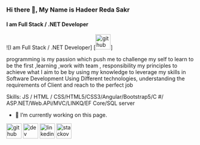 ### Hi there 👋, My Name is Hadeer Reda Sakr
#### I am Full Stack / .NET Developer
![I am Full Stack / .NET Developer]
[<img src='https://camo.githubusercontent.com/62da68eb62b1e5f175f7d1f0191dd89a653d7908feb22d37d4a0ab07365d6791/68747470733a2f2f6d656469612e67697068792e636f6d2f6d656469612f4d3967624264396e6244724f5475314d71782f67697068792e676966' alt='github' height='40'>]

programming is my passion which push me to challenge my self to learn to be the first ,learning ,work with team , responsibility my principles to achieve what I aim to be by using my knowledge to leverage my skills in Software Development Using Different technologies, understanding the requirements of Client and reach to the perfect job 

Skills:  JS / HTML / CSS/HTML5/CSS3/Angular/Bootstrap5/C #/ ASP.NET/Web.APi/MVC/LINKQ/EF Core/SQL server

- 🔭 I’m currently working on this page. 


[<img src='https://cdn.jsdelivr.net/npm/simple-icons@3.0.1/icons/github.svg' alt='github' height='40'>](https://github.com/Hadeer-reda-sakr) 
[<img src='https://cdn.jsdelivr.net/npm/simple-icons@3.0.1/icons/dev-dot-to.svg' alt='dev' height='40'>](https://dev.to/Hadeer-reda-sakr)  [<img src='https://cdn.jsdelivr.net/npm/simple-icons@3.0.1/icons/linkedin.svg' alt='linkedin' height='40'>](https://www.linkedin.com/in/https://www.linkedin.com/in/hadeer-sakr-0a7430185//)  [<img src='https://cdn.jsdelivr.net/npm/simple-icons@3.0.1/icons/stackoverflow.svg' alt='stackoverflow' height='40'>](https://stackoverflow.com/users/https://stackoverflow.com/users/22487568/hadeer-sakr)  

